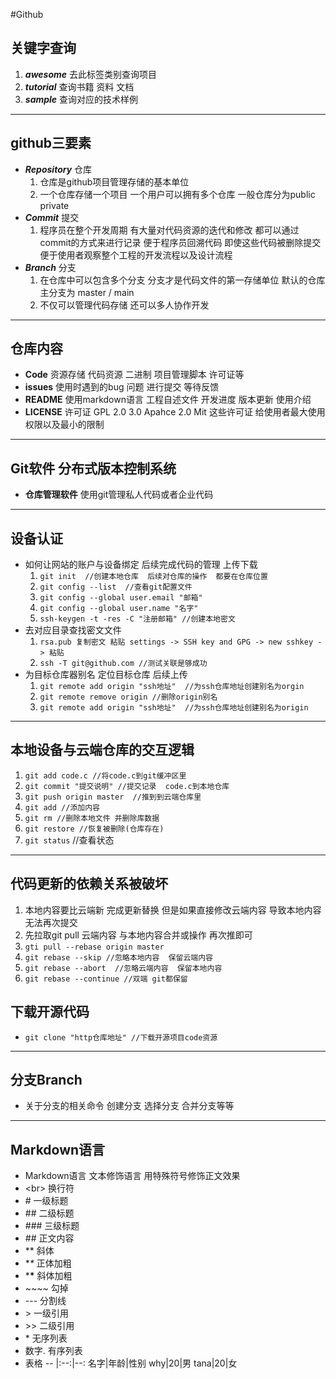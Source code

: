 #Github
## 关键字查询
1. ***awesome***  去此标签类别查询项目
2. ***tutorial***  查询书籍  资料  文档
3. ***sample***   查询对应的技术样例
---
## github三要素
* ***Repository***  仓库
  1. 仓库是github项目管理存储的基本单位
  2. 一个仓库存储一个项目  一个用户可以拥有多个仓库  一般仓库分为public  private
* ***Commit***  提交
  1. 程序员在整个开发周期  有大量对代码资源的迭代和修改  都可以通过commit的方式来进行记录  便于程序员回溯代码  即使这些代码被删除提交便于使用者观察整个工程的开发流程以及设计流程
* ***Branch***  分支
  1. 在仓库中可以包含多个分支  分支才是代码文件的第一存储单位  默认的仓库主分支为  master / main 
  2. 不仅可以管理代码存储  还可以多人协作开发
---
## 仓库内容
* **Code** 资源存储  代码资源  二进制  项目管理脚本  许可证等
* **issues**  使用时遇到的bug  问题  进行提交  等待反馈
* **README** 使用markdown语言  工程自述文件  开发进度  版本更新  使用介绍
* **LICENSE**  许可证  GPL 2.0 3.0  Apahce 2.0   Mit 这些许可证  给使用者最大使用权限以及最小的限制
---
## Git软件  分布式版本控制系统
* **仓库管理软件**  使用git管理私人代码或者企业代码
---
## 设备认证
* 如何让网站的账户与设备绑定  后续完成代码的管理  上传下载
  1. ```git init  //创建本地仓库  后续对仓库的操作  都要在仓库位置```
  2. ```git config --list  //查看git配置文件```
  3. ```git config --global user.email "邮箱"```
  4. ```git config --global user.name "名字"```
  5. ```ssh-keygen -t -res -C "注册邮箱" //创建本地密文```
* 去对应目录查找密文文件
  1. ```rsa.pub 复制密文 粘贴 settings -> SSH key and GPG -> new sshkey -> 粘贴```
  2. ```ssh -T git@github.com //测试关联是够成功```
* 为目标仓库器别名  定位目标仓库  后续上传
  1. ```git remote add origin "ssh地址"  //为ssh仓库地址创建别名为orgin```
  2. ```git remote remove origin //删除origin别名```
  3. ```git remote add origin "ssh地址"  //为ssh仓库地址创建别名为origin```
---
## 本地设备与云端仓库的交互逻辑
  1. ```git add code.c //将code.c到git缓冲区里```
  2. ```git commit "提交说明" //提交记录  code.c到本地仓库```
  3. ```git push origin master  //推到到云端仓库里```
  4. ```git add //添加内容```
  5. ```git rm //删除本地文件 并删除库数据```
  6. ```git restore //恢复被删除(仓库存在)```
  7. ```git status``` //查看状态
---
##  代码更新的依赖关系被破坏
  1. 本地内容要比云端新  完成更新替换  但是如果直接修改云端内容  导致本地内容无法再次提交
  2. 先拉取git pull 云端内容  与本地内容合并或操作  再次推即可
  3. ```gti pull --rebase origin master```
  4. ```git rebase --skip //忽略本地内容  保留云端内容```
  5. ```git rebase --abort  //忽略云端内容  保留本地内容```
  6. ```git rebase --continue //双端 git都保留```
## 下载开源代码
  * ```git clone "http仓库地址" //下载开源项目code资源```
---
## 分支Branch
  * 关于分支的相关命令  创建分支  选择分支  合并分支等等
---
## Markdown语言
   * Markdown语言 文本修饰语言 用特殊符号修饰正文效果
   * \<br\> 换行符
   * \# 一级标题
   * \## 二级标题
   * \### 三级标题
   * \## 正文内容
   * \*\* 斜体
   * \**\** 正体加粗
   * \***\***  斜体加粗
   * \~~\~~ 勾掉
   * \-\-\- 分割线
   * \> 一级引用
   * \>> 二级引用
   * \* 无序列表
   * 数字. 有序列表
   * 表格 
     -- |:--:|--:
     名字|年龄|性别
     why|20|男
     tana|20|女






